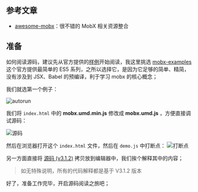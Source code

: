 
## 参考文章
 - [awesome-mobx](https://github.com/mobxjs/awesome-mobx/blob/master/README-CN.md)：很不错的 MobX 相关资源整合

## 准备
如何阅读源码，建议先从官方提供的[样例](https://github.com/mobxjs/awesome-mobx#example-projects)开始阅读，我这里挑选 [mobx-examples](https://github.com/mobxjs/mobx-examples) 这个官方提供最简单的 ES5 系列，之所以选择它，是因为它足够的简单、精简，没有涉及到 JSX、Babel 的预编译，利于学习 mobx 的核心概念；

我们就选第一个例子：

![autorun](https://ws4.sinaimg.cn/large/006tKfTcgy1fhqe46q4ltj30fv07mdgs.jpg)

我们将 `index.html` 中的 **mobx.umd.min.js** 修改成 **mobx.umd.js** ，方便直接调试源码：

![源码](https://ws1.sinaimg.cn/large/006tKfTcgy1fhqe4v6hxmj30qz0alta6.jpg)

然后在浏览器打开这个 `index.html` 文件，然后在 `demo.js` 中打断点：
![打断点](https://ws2.sinaimg.cn/large/006tKfTcgy1fhqe6yd2zej30n107kq4p.jpg)

另一方面直接将 [源码 (v3.1.2)](https://unpkg.com/mobx@3.1.2/lib/mobx.umd.js) 拷贝放到编辑器中，我们挨个解释其中的内容；

> 如无特殊说明，所有的代码解释都是基于 V3.1.2 版本

好了，准备工作完毕，开启源码阅读之旅吧；